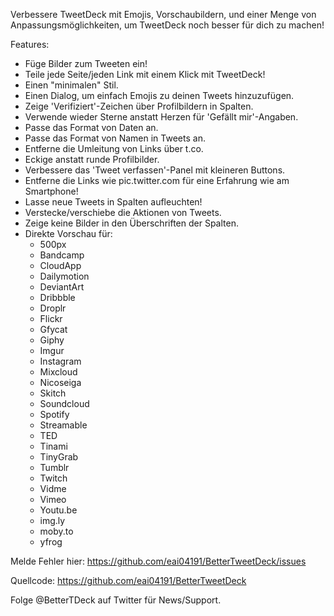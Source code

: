 Verbessere TweetDeck mit Emojis, Vorschaubildern, und einer Menge von Anpassungsmöglichkeiten, um TweetDeck noch besser für dich zu machen!

Features:
- Füge Bilder zum Tweeten ein!
- Teile jede Seite/jeden Link mit einem Klick mit TweetDeck!
- Einen "minimalen" Stil.
- Einen Dialog, um einfach Emojis zu deinen Tweets hinzuzufügen.
- Zeige 'Verifiziert'-Zeichen über Profilbildern in Spalten.
- Verwende wieder Sterne anstatt Herzen für 'Gefällt mir'-Angaben.
- Passe das Format von Daten an.
- Passe das Format von Namen in Tweets an.
- Entferne die Umleitung von Links über t.co.
- Eckige anstatt runde Profilbilder.
- Verbessere das 'Tweet verfassen'-Panel mit kleineren Buttons.
- Entferne die Links wie pic.twitter.com für eine Erfahrung wie am Smartphone!
- Lasse neue Tweets in Spalten aufleuchten!
- Verstecke/verschiebe die Aktionen von Tweets.
- Zeige keine Bilder in den Überschriften der Spalten.
- Direkte Vorschau für:
  - 500px
  - Bandcamp
  - CloudApp
  - Dailymotion
  - DeviantArt
  - Dribbble
  - Droplr
  - Flickr
  - Gfycat
  - Giphy
  - Imgur
  - Instagram
  - Mixcloud
  - Nicoseiga
  - Skitch
  - Soundcloud
  - Spotify
  - Streamable
  - TED
  - Tinami
  - TinyGrab
  - Tumblr
  - Twitch
  - Vidme
  - Vimeo
  - Youtu.be
  - img.ly
  - moby.to
  - yfrog

Melde Fehler hier:
https://github.com/eai04191/BetterTweetDeck/issues

Quellcode:
https://github.com/eai04191/BetterTweetDeck

Folge @BetterTDeck auf Twitter für News/Support.
